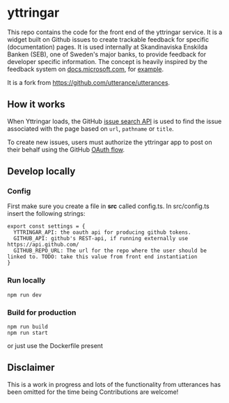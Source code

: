 # yttringar

This repo contains the code for the front end of the yttringar service. It is a widget built on Github issues to create trackable feedback for specific (documentation) pages. It is used internally at Skandinaviska Enskilda Banken (SEB), one of Sweden's major banks, to provide feedback for developer specific information. The concept is heavily inspired by the feedback system on [docs.microsoft.com](https://docs.microsoft.com), for [example](https://docs.microsoft.com/en-us/azure/devops/pipelines/apps/cd/deploy-docker-webapp?view=azure-devops&tabs=java#feedback).

It is a fork from https://github.com/utterance/utterances.

## How it works

When Yttringar loads, the GitHub [issue search API](https://developer.github.com/v3/search/#search-issues) is used to find the issue associated with the page based on `url`, `pathname` or `title`.

To create new issues, users must authorize the yttringar app to post on their behalf using the GitHub [OAuth flow](https://developer.github.com/v3/oauth/#web-application-flow).

## Develop locally

### Config

First make sure you create a file in **src** called config.ts. In src/config.ts insert the following strings:

```
export const settings = {
  YTTRINGAR_API: the oauth api for producing github tokens.
  GITHUB_API: github's REST-api, if running externally use https://api.github.com/
  GITHUB_REPO_URL: The url for the repo where the user should be linked to. TODO: take this value from front end instantiation
}
```

<!-- TODO: create default config values -->

### Run locally

```
npm run dev
```

### Build for production

```
npm run build
npm run start
```

or just use the Dockerfile present

## Disclaimer

This is a work in progress and lots of the functionality from utterances has been omitted for the time being
Contributions are welcome!
